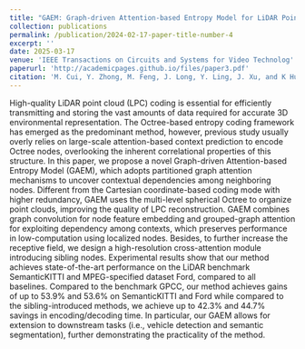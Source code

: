 ```yaml
---
title: "GAEM: Graph-driven Attention-based Entropy Model for LiDAR Point Cloud Compression"
collection: publications
permalink: /publication/2024-02-17-paper-title-number-4
excerpt: ''
date: 2025-03-17
venue: 'IEEE Transactions on Circuits and Systems for Video Technolog'
paperurl: 'http://academicpages.github.io/files/paper3.pdf'
citation: 'M. Cui, Y. Zhong, M. Feng, J. Long, Y. Ling, J. Xu, and K Huang*, GAEM: Graph-driven Attention-based Entropy Model for LiDAR Point Cloud Compression, IEEE Transactions on Circuits and Systems for Video Technology'
---
```


High-quality LiDAR point cloud  (LPC) coding is essential for efficiently transmitting and storing the vast amounts of data required for accurate 3D environmental representation.
The Octree-based entropy coding framework has emerged as the predominant method, however, previous study usually overly relies on large-scale attention-based context prediction to encode Octree nodes, overlooking the inherent correlational properties of this structure. In this paper, we propose a novel Graph-driven Attention-based Entropy Model (GAEM), which adopts partitioned graph attention mechanisms to uncover contextual dependencies among neighboring nodes. Different from the Cartesian coordinate-based coding mode with higher redundancy, GAEM uses the multi-level spherical Octree to organize point clouds, improving the quality of LPC reconstruction.
GAEM combines graph convolution for node feature embedding and grouped-graph attention for exploiting dependency among contexts, which preserves performance in low-computation using localized nodes. Besides, to further increase the receptive field, we design a high-resolution cross-attention module introducing sibling nodes.
Experimental results show that our method achieves state-of-the-art performance on the LiDAR benchmark SemanticKITTI and MPEG-specified dataset Ford, compared to all baselines.
Compared to the benchmark GPCC, our method achieves gains of up to 53.9% and 53.6% on SemanticKITTI and Ford while compared to the sibling-introduced methods, we achieve up to 42.3% and 44.7% savings in encoding/decoding time. In particular, our GAEM allows for extension to downstream tasks (i.e., vehicle detection and semantic segmentation), further demonstrating the practicality of the method. 
